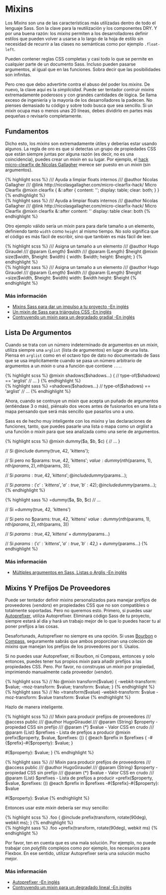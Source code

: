 
# Mixins

Los *Mixins* son una de las características más utilizadas dentro de todo el lenguaje Sass. Son la clave para la reutilización y los componentes DRY. Y por una buena razón: los *mixins* permiten a los desarrolladores definir estilos que pueden volver a usarse a lo largo de la hoja de estilo sin necesidad de recurrir a las clases no semánticas como por ejemplo `.float-left`.

Pueden contener reglas CSS completas y casi todo lo que se permite en cualquier parte de un documento Sass. Incluso pueden pasarse argumentos, al igual que en las funciones. Sobra decir que las posibilidades son infinitas.

Pero creo que debo advertirte contra el abuso del poder los *mixins*. De nuevo, la clave aquí es la *simplicidad*. Puede ser tentador contruir *mixins* extremadamente poderosos y con grandes cantidades de lógica. Se llama exceso de ingeniería y la mayoría de los desarrolladores la padecen. No pienses demasiado tu código y sobre todo busca que sea sencillo. Si un *mixin* ocupa mas o menos unas 20 líneas, debes dividirlo en partes más pequeñas o revisarlo completamente.






## Fundamentos

Dicho esto, los *mixins* son extremadamente útiles y deberías estar usando algunos. La regla de oro es que si detectas un grupo de propiedades CSS que están siempre juntas por alguna razón (es decir, no es una coincidencia), puedes crear un *mixin* en su lugar. Por ejemplo, el [hack micro-clearfix de Nicolas Gallagher](http://nicolasgallagher.com/micro-clearfix-hack/) merece ser puesto en un *mixin* (sin argumentos).

<div class="code-block">
  <div class="code-block__wrapper" data-syntax="scss">
{% highlight scss %}
/// Ayuda a limpiar floats internos
/// @author Nicolas Gallagher
/// @link http://nicolasgallagher.com/micro-clearfix-hack/ Micro Clearfix
@mixin clearfix {
  &::after {
    content: '';
    display: table;
    clear: both;
  }
}
{% endhighlight %}
  </div>
  <div class="code-block__wrapper" data-syntax="sass">
{% highlight sass %}
/// Ayuda a limpiar floats internos
/// @author Nicolas Gallagher
/// @link http://nicolasgallagher.com/micro-clearfix-hack/ Micro Clearfix
@mixin clearfix
  &::after
    content: ''
    display: table
    clear: both
{% endhighlight %}
  </div>
</div>

Otro ejemplo válido sería un *mixin* para para darle tamaño a un elemento, definiendo tanto  `width` como `height` al mismo tiempo. No solo significa que el código es más fácil de escribir, sino que también es más fácil de leer.

<div class="code-block">
  <div class="code-block__wrapper" data-syntax="scss">
{% highlight scss %}
/// Asigna un tamaño a un elemento
/// @author Hugo Giraudel
/// @param {Length} $width
/// @param {Length} $height
@mixin size($width, $height: $width) {
  width: $width;
  height: $height;
}
{% endhighlight %}
  </div>
  <div class="code-block__wrapper" data-syntax="sass">
{% highlight sass %}
/// Asigna un tamaño a un elemento
/// @author Hugo Giraudel
/// @param {Length} $width
/// @param {Length} $height
=size($width, $height: $width)
  width: $width
  height: $height
{% endhighlight %}
  </div>
</div>



### Más información

* [Mixins Sass para dar un impulso a tu proyecto -En inglés](http://www.sitepoint.com/sass-mixins-kickstart-project/)
* [Un mixin de Sass para triángulos CSS -En inglés](http://www.sitepoint.com/sass-mixin-css-triangles/)
* [Contruyendo un mixin para un degradado gradial -En inglés](http://www.sitepoint.com/building-linear-gradient-mixin-sass/)






## Lista De Argumentos

Cuando se trata con un número indeterminado de argumentos en un *mixin*, utiliza siempre una `arglist` (lista de argumentos) en lugar de una lista. Piensa en `arglist` como en el octavo tipo de dato no documentado de Sass que se usa implicitamente cuando se pasa un número arbitrario de argumentos a un *mixin* o una a función que contiene `...`.

<div class="code-block">
  <div class="code-block__wrapper" data-syntax="scss">
{% highlight scss %}
@mixin shadows($shadows...) {
  // type-of($shadows) == 'arglist'
  // ...
}
{% endhighlight %}
  </div>
  <div class="code-block__wrapper" data-syntax="sass">
{% highlight sass %}
=shadows($shadows...)
  // type-of($shadows) == 'arglist'
  // ...
{% endhighlight %}
  </div>
</div>

Ahora, cuando se contruye un *mixin* que acepta un puñado de argumentos (entiéndase 3 o más), piénsalo dos veces antes de fusionarlos en una lista o mapa pensando que será más sencillo que pasarlos uno a uno.

Sass es de hecho muy inteligente con los *mixins* y las declaraciones de funciones, tanto, que puedes pasarle una lista o mapa como un *arglist* a una función o *mixin* para que sea analizada como una serie de argumentos.

<div class="code-block">
  <div class="code-block__wrapper" data-syntax="scss">
{% highlight scss %}
@mixin dummy($a, $b, $c) {
  // ...
}

// Si
@include dummy(true, 42, 'kittens');

// Si pero no
$params: true, 42, 'kittens';
$value: dummy(nth($params, 1), nth($params, 2), nth($params, 3));

// Si
$params: true, 42, 'kittens';
@include dummy($params...);

// Si
$params: (
  'c': 'kittens',
  'a': true,
  'b': 42
);
@include dummy($params...);
{% endhighlight %}
  </div>
  <div class="code-block__wrapper" data-syntax="sass">
{% highlight sass %}
=dummy($a, $b, $c)
  // ...

// Si
+dummy(true, 42, 'kittens')

// Si pero no
$params: true, 42, 'kittens'
$value: dummy(nth($params, 1), nth($params, 2), nth($params, 3))

// Si
$params: true, 42, 'kittens'
+dummy($params...)

// Si
$params: ( 'c': 'kittens', 'a': true, 'b': 42, )
+dummy($params...)
{% endhighlight %}
  </div>
</div>



### Más información

* [Múltiples argumentos en Sass, Listas o Arglis -En inglés](http://www.sitepoint.com/sass-multiple-arguments-lists-or-arglist/)






## Mixins Y Prefijos De Proveedores

Puede ser tentador definir *mixins* personalizados para manejar prefijos de proveedores (*vendors*) en propiedades CSS que no son compatibles o totalmente soportadas. Pero no queremos esto. Primero, si puedes usar [Autoprefixer](https://github.com/postcss/autoprefixer), utiliza Autoprefixer. Eliminará código Sass de tu proyecto, siempre estará al día y hará un trabajo mejor de lo que lo puedes hacer tu al poner prefijos a las cosas.

Desafortunads, Autoprefixer no siempre es una opción. Si usas [Bourbon](http://bourbon.io/) o [Compass](http://compass-style.org/), seguramente sabrás que ambos proporcinan una coleción de *mixins* que manejan los prefijos de los proveedores por ti. Úsalos.

Si no puedes usar Autoprefixer, ni Bourbon, ni Compass, entonces y solo entonces, puedes tener tus propios *mixin* para añadir prefijos a las propiedades CSS. Pero. Por favor, no construyas un *mixin* por propiedad, imprimiendo manualmente cada proveedor (*vendor*).

<div class="code-block">
  <div class="code-block__wrapper" data-syntax="scss">
{% highlight scss %}
// No
@mixin transform($value) {
  -webkit-transform: $value;
  -moz-transform: $value;
  transform: $value;
}
{% endhighlight %}
  </div>
  <div class="code-block__wrapper" data-syntax="sass">
{% highlight sass %}
// No
=transform($value)
  -webkit-transform: $value
  -moz-transform: $value
  transform: $value
{% endhighlight %}
  </div>
</div>

Hazlo de manera inteligente.

<div class="code-block">
  <div class="code-block__wrapper" data-syntax="scss">
{% highlight scss %}
/// Mixin para producir prefijos de proveedores
/// @access public
/// @author HugoGiraudel
/// @param {String} $property - propiedad CSS sin prefijo
/// @param {*} $value - Valor CSS en crudo
/// @param {List} $prefixes - Lista de prefijos a producir
@mixin prefix($property, $value, $prefixes: ()) {
  @each $prefix in $prefixes {
    -#{$prefix}-#{$property}: $value;
  }

  #{$property}: $value;
}
{% endhighlight %}
  </div>
  <div class="code-block__wrapper" data-syntax="sass">
{% highlight sass %}
/// Mixin para producir prefijos de proveedores
/// @access public
/// @author HugoGiraudel
/// @param {String} $property - propiedad CSS sin prefijo
/// @param {*} $value - Valor CSS en crudo
/// @param {List} $prefixes - Lista de prefijos a producir
=prefix($property, $value, $prefixes: ())
  @each $prefix in $prefixes
    -#{$prefix}-#{$property}: $value

  #{$property}: $value
{% endhighlight %}
  </div>
</div>

Entonces usar este *mixin* debería ser muy sencillo:

<div class="code-block">
  <div class="code-block__wrapper" data-syntax="scss">
{% highlight scss %}
.foo {
  @include prefix(transform, rotate(90deg), webkit ms);
}
{% endhighlight %}
  </div>
  <div class="code-block__wrapper" data-syntax="sass">
{% highlight sass %}
.foo
  +prefix(transform, rotate(90deg), webkit ms)
{% endhighlight %}
  </div>
</div>

Por favor, ten en cuenta que es una mala solución. Por ejemplo, no puede trabajar con *polyfills* complejos como por ejemplo, los necesarios para Flexbox. En ese sentido, utilizar Autoprefixer sería una solución mucho mejor.



### Más información

* [Autoprefixer -En inglés](https://github.com/postcss/autoprefixer)
* [Contruyendo un mixin para un degradado lineal -En inglés](http://www.sitepoint.com/building-linear-gradient-mixin-sass/)
